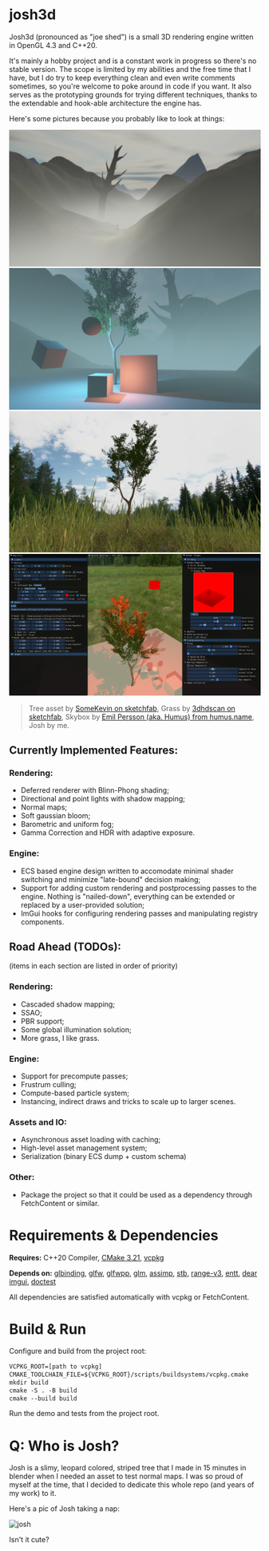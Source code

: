 # josh3d

Josh3d (pronounced as "joe shed") is a small 3D rendering engine written in OpenGL 4.3 and C++20.

It's mainly a hobby project and is a constant work in progress so there's no stable version. The scope is limited by my abilities and the free time that I have, but I do try to keep everything clean and even write comments sometimes, so you're welcome to poke around in code if you want. It also serves as the prototyping grounds for trying different techniques, thanks to the extendable and hook-able architecture the engine has.

Here's some pictures because you probably like to look at things:

![barometric_fog_1](pics/barometric_fog_1.png)
![barometric_fog_2](pics/barometric_fog_2.png)
![tree_pic](pics/some_tree_and_grass_1.png)
![imgui_vomit](pics/imgui_vomit.png)
> Tree asset by [SomeKevin on sketchfab](https://sketchfab.com/3d-models/tree-66a8d0ef9b49415a9eaf6af216cb9bce), Grass by [3dhdscan on sketchfab](https://sketchfab.com/3d-models/simple-grass-chunks-eb4f6dc9d4e3455ea3435385faf58b60), Skybox by [Emil Persson (aka. Humus) from humus.name](https://www.humus.name/index.php?page=Textures), Josh by me.


## Currently Implemented Features:

### Rendering:

- Deferred renderer with Blinn-Phong shading;
- Directional and point lights with shadow mapping;
- Normal maps;
- Soft gaussian bloom;
- Barometric and uniform fog;
- Gamma Correction and HDR with adaptive exposure.

### Engine:

- ECS based engine design written to accomodate minimal shader switching and minimize "late-bound" decision making;
- Support for adding custom rendering and postprocessing passes to the engine. Nothing is "nailed-down", everything can be extended or replaced by a user-provided solution;
- ImGui hooks for configuring rendering passes and manipulating registry components.



## Road Ahead (TODOs):

(items in each section are listed in order of priority)

### Rendering:

- Cascaded shadow mapping;
- SSAO;
- PBR support;
- Some global illumination solution;
- More grass, I like grass.

### Engine:

- Support for precompute passes;
- Frustrum culling;
- Compute-based particle system;
- Instancing, indirect draws and tricks to scale up to larger scenes.

### Assets and IO:

- Asynchronous asset loading with caching;
- High-level asset management system;
- Serialization (binary ECS dump + custom schema)

### Other:

- Package the project so that it could be used as a dependency through FetchContent or similar.

# Requirements & Dependencies

__Requires:__ C++20 Compiler, [CMake 3.21](https://cmake.org), [vcpkg](https://github.com/microsoft/vcpkg)

__Depends on:__
[glbinding](https://github.com/cginternals/glbinding),
[glfw](https://github.com/glfw/glfw),
[glfwpp](https://github.com/janekb04/glfwpp),
[glm](https://github.com/g-truc/glm),
[assimp](https://github.com/assimp/assimp),
[stb](https://github.com/nothings/stb),
[range-v3](https://github.com/ericniebler/range-v3),
[entt](https://github.com/skypjack/entt),
[dear imgui](https://github.com/ocornut/imgui),
[doctest](https://github.com/doctest/doctest)

All dependencies are satisfied automatically with vcpkg or FetchContent.

# Build & Run

Configure and build from the project root:

```
VCPKG_ROOT=[path to vcpkg]
CMAKE_TOOLCHAIN_FILE=${VCPKG_ROOT}/scripts/buildsystems/vcpkg.cmake
mkdir build
cmake -S . -B build
cmake --build build
```

Run the demo and tests from the project root.

# Q: Who is Josh?

Josh is a slimy, leopard colored, striped tree that I made in 15 minutes in blender when I needed an asset to test normal maps. I was so proud of myself at the time, that I decided to dedicate this whole repo (and years of my work) to it.

Here's a pic of Josh taking a nap:

![josh](pics/josh.png)

Isn't it cute?
